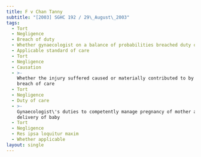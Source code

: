 ```yaml
---
title: F v Chan Tanny
subtitle: "[2003] SGHC 192 / 29\_August\_2003"
tags:
  - Tort
  - Negligence
  - Breach of duty
  - Whether gynaecologist on a balance of probabilities breached duty of care
  - Applicable standard of care
  - Tort
  - Negligence
  - Causation
  - >-
    Whether the injury suffered caused or materially contributed to by any
    breach of care
  - Tort
  - Negligence
  - Duty of care
  - >-
    Gynaecologist\'s duties to competently manage pregnancy of mother and
    delivery of baby
  - Tort
  - Negligence
  - Res ipsa loquitur maxim
  - Whether applicable
layout: single
---
```


